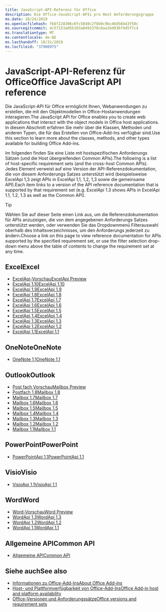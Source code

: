 ```yaml
---
title: JavaScript-API-Referenz für Office
description: Die Office-JavaScript-APIs pro Host Anforderungsgruppe
ms.date: 10/24/2019
ms.openlocfilehash: fb6f228306c6fc5840c2f8b9c9bc46d56b43f50c
ms.sourcegitcommit: dc57153a05b103a8493370c8aa1bd936f4d5f7c4
ms.translationtype: MT
ms.contentlocale: de-DE
ms.lasthandoff: 10/31/2019
ms.locfileid: "37908975"
---
```

# <a name="office-javascript-api-reference"></a><span data-ttu-id="3826a-103">JavaScript-API-Referenz für Office</span><span class="sxs-lookup"><span data-stu-id="3826a-103">Office JavaScript API reference</span></span>

<span data-ttu-id="3826a-104">Die JavaScript-API für Office ermöglicht Ihnen, Webanwendungen zu erstellen, die mit den Objektmodellen in Office-Hostanwendungen interagieren.</span><span class="sxs-lookup"><span data-stu-id="3826a-104">The JavaScript API for Office enables you to create web applications that interact with the object models in Office host applications.</span></span> <span data-ttu-id="3826a-105">In diesem Abschnitt erfahren Sie mehr über die Klassen, Methoden und anderen Typen, die für das Erstellen von Office-Add-Ins verfügbar sind.</span><span class="sxs-lookup"><span data-stu-id="3826a-105">Use this section to learn more about the classes, methods, and other types available for building Office Add-ins.</span></span>

<span data-ttu-id="3826a-106">Im folgenden finden Sie eine Liste mit hostspezifischen Anforderungs Sätzen (und die Host übergreifenden Common APIs).</span><span class="sxs-lookup"><span data-stu-id="3826a-106">The following is a list of host-specific requirement sets (and the cross-host Common APIs).</span></span> <span data-ttu-id="3826a-107">Jedes Element verweist auf eine Version der API-Referenzdokumentation, die von diesem Anforderungs Satzes unterstützt wird (beispielsweise ExcelApi 1,3 zeigt APIs in ExcelApi 1,1, 1,2, 1,3 sowie die gemeinsame API).</span><span class="sxs-lookup"><span data-stu-id="3826a-107">Each item links to a version of the API reference documentation that is supported by that requirement set (e.g. ExcelApi 1.3 shows APIs in ExcelApi 1.1, 1.2, 1.3 as well as the Common API).</span></span>

> [!TIP]
> <span data-ttu-id="3826a-108">Wählen Sie auf dieser Seite einen Link aus, um die Referenzdokumentation für APIs anzuzeigen, die von dem angegebenen Anforderungs Satzes unterstützt werden, oder verwenden Sie das Dropdownmenü Filterauswahl oberhalb des Inhaltsverzeichnisses, um den Anforderungs jederzeit zu ändern.</span><span class="sxs-lookup"><span data-stu-id="3826a-108">Choose a link on this page to view reference documentation for APIs supported by the specified requirement set, or use the filter selection drop-down menu above the table of contents to change the requirement set at any time.</span></span>

## <a name="excel"></a><span data-ttu-id="3826a-109">Excel</span><span class="sxs-lookup"><span data-stu-id="3826a-109">Excel</span></span>

- [<span data-ttu-id="3826a-110">ExcelApi-Vorschau</span><span class="sxs-lookup"><span data-stu-id="3826a-110">ExcelApi Preview</span></span>](/javascript/api/excel?view=excel-js-preview)
- [<span data-ttu-id="3826a-111">ExcelApi 1.10</span><span class="sxs-lookup"><span data-stu-id="3826a-111">ExcelApi 1.10</span></span>](/javascript/api/excel?view=excel-js-1.10)
- [<span data-ttu-id="3826a-112">ExcelApi 1.9</span><span class="sxs-lookup"><span data-stu-id="3826a-112">ExcelApi 1.9</span></span>](/javascript/api/excel?view=excel-js-1.9)
- [<span data-ttu-id="3826a-113">ExcelApi 1.8</span><span class="sxs-lookup"><span data-stu-id="3826a-113">ExcelApi 1.8</span></span>](/javascript/api/excel?view=excel-js-1.8)
- [<span data-ttu-id="3826a-114">ExcelApi 1.7</span><span class="sxs-lookup"><span data-stu-id="3826a-114">ExcelApi 1.7</span></span>](/javascript/api/excel?view=excel-js-1.7)
- [<span data-ttu-id="3826a-115">ExcelApi 1.6</span><span class="sxs-lookup"><span data-stu-id="3826a-115">ExcelApi 1.6</span></span>](/javascript/api/excel?view=excel-js-1.6)
- [<span data-ttu-id="3826a-116">ExcelApi 1.5</span><span class="sxs-lookup"><span data-stu-id="3826a-116">ExcelApi 1.5</span></span>](/javascript/api/excel?view=excel-js-1.5)
- [<span data-ttu-id="3826a-117">ExcelApi 1.4</span><span class="sxs-lookup"><span data-stu-id="3826a-117">ExcelApi 1.4</span></span>](/javascript/api/excel?view=excel-js-1.4)
- [<span data-ttu-id="3826a-118">ExcelApi 1.3</span><span class="sxs-lookup"><span data-stu-id="3826a-118">ExcelApi 1.3</span></span>](/javascript/api/excel?view=excel-js-1.3)
- [<span data-ttu-id="3826a-119">ExcelApi 1.2</span><span class="sxs-lookup"><span data-stu-id="3826a-119">ExcelApi 1.2</span></span>](/javascript/api/excel?view=excel-js-1.2)
- [<span data-ttu-id="3826a-120">ExcelApi 1.1</span><span class="sxs-lookup"><span data-stu-id="3826a-120">ExcelApi 1.1</span></span>](/javascript/api/excel?view=excel-js-1.1)

## <a name="onenote"></a><span data-ttu-id="3826a-121">OneNote</span><span class="sxs-lookup"><span data-stu-id="3826a-121">OneNote</span></span>

- [<span data-ttu-id="3826a-122">OneNote 1,1</span><span class="sxs-lookup"><span data-stu-id="3826a-122">OneNote 1.1</span></span>](/javascript/api/onenote?view=onenote-js-1.1)

## <a name="outlook"></a><span data-ttu-id="3826a-123">Outlook</span><span class="sxs-lookup"><span data-stu-id="3826a-123">Outlook</span></span>

- [<span data-ttu-id="3826a-124">Post fach Vorschau</span><span class="sxs-lookup"><span data-stu-id="3826a-124">Mailbox Preview</span></span>](/javascript/api/outlook?view=outlook-js-preview)
- [<span data-ttu-id="3826a-125">Postfach 1,8</span><span class="sxs-lookup"><span data-stu-id="3826a-125">Mailbox 1.8</span></span>](/javascript/api/outlook?view=outlook-js-1.8)
- [<span data-ttu-id="3826a-126">Mailbox 1.7</span><span class="sxs-lookup"><span data-stu-id="3826a-126">Mailbox 1.7</span></span>](/javascript/api/outlook?view=outlook-js-1.7)
- [<span data-ttu-id="3826a-127">Mailbox 1.6</span><span class="sxs-lookup"><span data-stu-id="3826a-127">Mailbox 1.6</span></span>](/javascript/api/outlook?view=outlook-js-1.6)
- [<span data-ttu-id="3826a-128">Mailbox 1.5</span><span class="sxs-lookup"><span data-stu-id="3826a-128">Mailbox 1.5</span></span>](/javascript/api/outlook?view=outlook-js-1.5)
- [<span data-ttu-id="3826a-129">Mailbox 1.4</span><span class="sxs-lookup"><span data-stu-id="3826a-129">Mailbox 1.4</span></span>](/javascript/api/outlook?view=outlook-js-1.4)
- [<span data-ttu-id="3826a-130">Mailbox 1.3</span><span class="sxs-lookup"><span data-stu-id="3826a-130">Mailbox 1.3</span></span>](/javascript/api/outlook?view=outlook-js-1.3)
- [<span data-ttu-id="3826a-131">Mailbox 1.2</span><span class="sxs-lookup"><span data-stu-id="3826a-131">Mailbox 1.2</span></span>](/javascript/api/outlook?view=outlook-js-1.2)
- [<span data-ttu-id="3826a-132">Mailbox 1.1</span><span class="sxs-lookup"><span data-stu-id="3826a-132">Mailbox 1.1</span></span>](/javascript/api/outlook?view=outlook-js-1.1)

## <a name="powerpoint"></a><span data-ttu-id="3826a-133">PowerPoint</span><span class="sxs-lookup"><span data-stu-id="3826a-133">PowerPoint</span></span>

- [<span data-ttu-id="3826a-134">PowerPointApi 1.1</span><span class="sxs-lookup"><span data-stu-id="3826a-134">PowerPointApi 1.1</span></span>](/javascript/api/powerpoint?view=powerpoint-js-1.1)

## <a name="visio"></a><span data-ttu-id="3826a-135">Visio</span><span class="sxs-lookup"><span data-stu-id="3826a-135">Visio</span></span>

- [<span data-ttu-id="3826a-136">VisioApi 1,1</span><span class="sxs-lookup"><span data-stu-id="3826a-136">VisioApi 1.1</span></span>](/javascript/api/visio?view=visio-js-1.1)

## <a name="word"></a><span data-ttu-id="3826a-137">Word</span><span class="sxs-lookup"><span data-stu-id="3826a-137">Word</span></span>

- [<span data-ttu-id="3826a-138">Word-Vorschau</span><span class="sxs-lookup"><span data-stu-id="3826a-138">Word Preview</span></span>](/javascript/api/word?view=word-js-preview)
- [<span data-ttu-id="3826a-139">WordApi 1.3</span><span class="sxs-lookup"><span data-stu-id="3826a-139">WordApi 1.3</span></span>](/javascript/api/word?view=word-js-1.3)
- [<span data-ttu-id="3826a-140">WordApi 1.2</span><span class="sxs-lookup"><span data-stu-id="3826a-140">WordApi 1.2</span></span>](/javascript/api/word?view=word-js-1.2)
- [<span data-ttu-id="3826a-141">WordApi 1.1</span><span class="sxs-lookup"><span data-stu-id="3826a-141">WordApi 1.1</span></span>](/javascript/api/word?view=word-js-1.1)

## <a name="common-api"></a><span data-ttu-id="3826a-142">Allgemeine API</span><span class="sxs-lookup"><span data-stu-id="3826a-142">Common API</span></span>

- [<span data-ttu-id="3826a-143">Allgemeine API</span><span class="sxs-lookup"><span data-stu-id="3826a-143">Common API</span></span>](/javascript/api/office?view=common-js)

## <a name="see-also"></a><span data-ttu-id="3826a-144">Siehe auch</span><span class="sxs-lookup"><span data-stu-id="3826a-144">See also</span></span>

- [<span data-ttu-id="3826a-145">Informationen zu Office-Add-Ins</span><span class="sxs-lookup"><span data-stu-id="3826a-145">About Office Add-ins</span></span>](/office/dev/add-ins/overview)
- [<span data-ttu-id="3826a-146">Host- und Plattformverfügbarkeit von Office-Add-Ins</span><span class="sxs-lookup"><span data-stu-id="3826a-146">Office Add-in host and platform availability</span></span>](/office/dev/add-ins/overview/office-add-in-availability)
- [<span data-ttu-id="3826a-147">Office-Versionen und Anforderungssätze</span><span class="sxs-lookup"><span data-stu-id="3826a-147">Office versions and requirement sets</span></span>](/office/dev/add-ins/develop/office-versions-and-requirement-sets)
